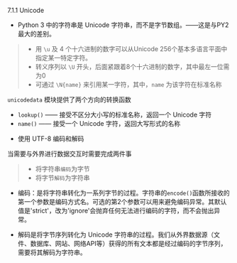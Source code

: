 7.1.1 Unicode

+ Python 3 中的字符串是 Unicode 字符串，而不是字节数组。——这是与PY2最大的差别。

> - 用 `\u` 及 4 个十六进制的数字可以从Unicode 256个基本多语言平面中指定某一特定字符。
> - 转义序列以 `\U` 开头，后面紧跟着8个十六进制的数字，其中最左一位需为0
> - 可通过 `\N{name}` 来引用某一字符，其中，`name` 为该字符在标准名称

`unicodedata` 模块提供了两个方向的转换函数

- `lookup()` —— 接受不区分大小写的标准名称，返回一个 Unicode 字符
- `name()` —— 接受一个 Unicode 字符，返回大写形式的名称


+ 使用 UTF-8 编码和解码

当需要与外界进行数据交互时需要完成两件事

> - 将字符串`编码`为字节
> - 将字节`解码`为字符串

+ 编码：是将字符串转化为一系列字节的过程。字符串的`encode()`函数所接收的第一个参数是编码方式名。可选的第2个参数可以用来避免编码异常。其默认值是'strict'，改为'ignore'会抛弃任何无法进行编码的字符，而不会抛出异常。

+ 解码是将字节序列转化为 Unicode 字符串的过程。我们从外界数据源（文件、数据库、网站、网络API等）获得的所有文本都是经过编码的字节序列，需要将其解码为字符串。

